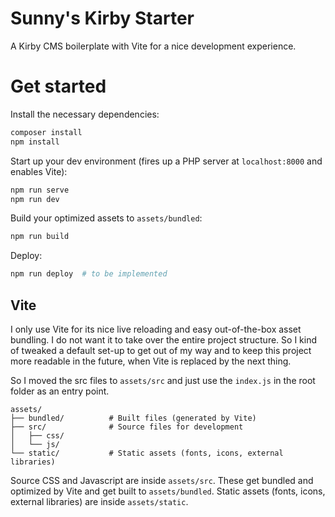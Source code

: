 # Sunny's Kirby Starter

A Kirby CMS boilerplate with Vite for a nice development experience.

# Get started

Install the necessary dependencies:

```bash
composer install
npm install
```

Start up your dev environment (fires up a PHP server at `localhost:8000` and enables Vite):

```bash
npm run serve
npm run dev
```

Build your optimized assets to `assets/bundled`:

```bash
npm run build
```

Deploy:

```bash
npm run deploy  # to be implemented
```

## Vite 

I only use Vite for its nice live reloading and easy out-of-the-box asset bundling. I do not want it to take over the entire project structure. So I kind of tweaked a default set-up to get out of my way and to keep this project more readable in the future, when Vite is replaced by the next thing.

So I moved the src files to `assets/src` and just use the `index.js` in the root folder as an entry point.

```
assets/
├── bundled/          # Built files (generated by Vite)
├── src/              # Source files for development
│   ├── css/
│   └── js/
└── static/           # Static assets (fonts, icons, external libraries)
```
Source CSS and Javascript are inside `assets/src`. These get bundled and optimized by Vite and get built to `assets/bundled`. Static assets (fonts, icons, external libraries) are inside `assets/static`.